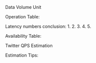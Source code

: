 
Data Volume Unit


Operation Table:


Latency numbers conclusion:
1.
2.
3.
4.
5.

Availability Table:


Twitter QPS Estimation



Estimation Tips:
